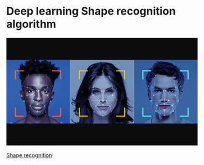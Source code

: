 # Deep learning Shape recognition algorithm

![shapes](images/facialrecognition.png)


<a href="https://www.kaggle.com/victorbnnt/100-accuracy-shape-recognition" target="_blank">Shape recognition</a>
